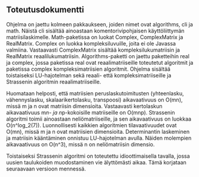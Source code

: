 ## Toteutusdokumentti

Ohjelma on jaettu kolmeen pakkaukseen, joiden nimet ovat algorithms, cli ja math. Näistä cli sisältää ainoastaan komentorivipohjaisen käyttöliittymän matriisilaskimelle.
Math-paketissa on luokat Complex, ComplexMatrix ja RealMatrix. Complex on luokka kompleksiluvuille, joita ei ole Javassa valmiina. Vastaavasti ComplexMatrix sisältää kompleksilukumatriisin ja RealMatrix reaalilukumatriisin.
Algorithms-paketti on jaettu paketteihin real ja complex, jossa paketissa real ovat reaalimatriiseille toteutetut algoritmit ja paketissa complex kompleksimatriisien algoritmit. Ohjelma sisältää toistaiseksi LU-hajotelman sekä reaali- että kompleksimatriiseille ja Strassenin algoritmin reaalimatriiseille.

Huomataan helposti, että matriisien peruslaskutoimitusten (yhteenlasku, vähennyslasku, skalaarikertolasku, transpoosi) aikavaativuus on O(mn), missä m ja n ovat matriisin dimensioita.
Vastaavasti kertolaskun aikavaativuus m*n- ja n*p-kokoisille matriiseille on O(mnp). Strassenin algoritmi toimii ainoastaan neliömatriiseille, ja sen aikavaativuus on luokkaa O(n^log_2(7)).
Luonnollisesti kaikkien algoritmien tilavaativuudet ovat O(mn), missä m ja n ovat matriisien dimensioita.
Determinantin laskeminen ja matriisin kääntäminen onnistuu LU-hajotelman avulla. Näiden molempien aikavaativuus on O(n^3), missä n on neliömatriisin dimensio.

Toistaiseksi Strassenin algoritmi on toteutettu idioottimaisella tavalla, jossa uusien taulukoiden muodostaminen vie älyttömästi aikaa. Tämä korjataan seuraavaan versioon mennessä.
